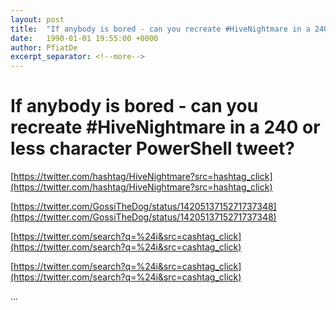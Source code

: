 ```yaml
---
layout: post
title:  "If anybody is bored - can you recreate #HiveNightmare in a 240 or less character PowerShell tweet?"
date:   1990-01-01 19:55:00 +0000
author: PfiatDe
excerpt_separator: <!--more-->
---
```


# If anybody is bored - can you recreate #HiveNightmare in a 240 or less character PowerShell tweet?

[https://twitter.com/hashtag/HiveNightmare?src=hashtag_click](https://twitter.com/hashtag/HiveNightmare?src=hashtag_click)

[https://twitter.com/GossiTheDog/status/1420513715271737348](https://twitter.com/GossiTheDog/status/1420513715271737348)

[https://twitter.com/search?q=%24i&src=cashtag_click](https://twitter.com/search?q=%24i&src=cashtag_click)

[https://twitter.com/search?q=%24i&src=cashtag_click](https://twitter.com/search?q=%24i&src=cashtag_click)

...
<!--more-->
